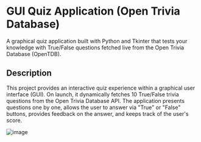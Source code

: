 # GUI Quiz Application (Open Trivia Database)
A graphical quiz application built with Python and Tkinter that tests your knowledge with True/False questions fetched live from the Open Trivia Database (OpenTDB).

## Description
This project provides an interactive quiz experience within a graphical user interface (GUI). On launch, it dynamically fetches 10 True/False trivia questions from the Open Trivia Database API. 
The application presents questions one by one, allows the user to answer via "True" or "False" buttons, provides feedback on the answer, and keeps track of the user's score.


![image](https://github.com/user-attachments/assets/2e358a61-4cb5-48a8-8c57-6b9a0e195bae)
